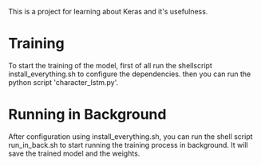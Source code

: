 This is a project for learning about Keras and it's usefulness.


Training
===========================================
To start the training of the model, first of all run the shellscript
install_everything.sh to configure the dependencies.
then you can run the python script 'character_lstm.py'.


Running in Background
==========================================
After configuration using install_everything.sh, you can run the shell script
run_in_back.sh to start running the training process in background. It will
save the trained model and the weights.
